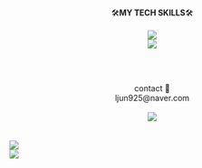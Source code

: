 <!-- <div align="center">
<img src="https://capsule-render.vercel.app/api?type=waving&color=0:DAA520, 100:654ea3&height=230&section=header&text=Junyoung's&fontSize=30&fontColor=ffdde1&fontAlignY=30&descAlign=65&descSize=50&section=header&desc=github&descSize=50&descAlignY=30">
</div>
--> 
<p align="center">
 🛠️<b>MY TECH SKILLS</b>🛠️
 <br><br>
  <a href="https://skillicons.dev">
    <img src="https://skillicons.dev/icons?i=js,typescript" /> <br>
    <img src="https://skillicons.dev/icons?i=react,next,firebase" />
  </a>
</p>
 
<br><br>
<div align="center">
contact 📧<br>
ljun925@naver.com <br><br>
<a href="https://www.instagram.com/feb.25jy/" target="_blank"><img src="https://skillicons.dev/icons?i=instagram" /></a>
<br>
</div>
<br>
<br>
<img src="https://github-readme-stats.vercel.app/api?username=moko0428&show_icons=true&theme=rose_pine">
     <br>
     <img src="https://github-readme-stats.vercel.app/api/top-langs/?username=moko0428&layout=compact&theme=rose_pine"><br><br> 
<div align=center>
<!-- 
![moko0428's github stats](https://github-readme-stats.vercel.app/api?username=moko0428&show_icons=true)
<div align="center">
<img src="https://capsule-render.vercel.app/api?type=waving&color=0:DAA520, 100:654ea3&height=170&section=footer">
</div>
-->
